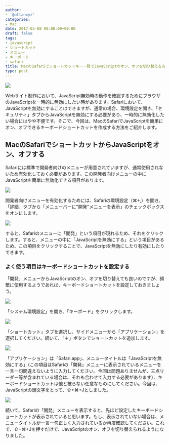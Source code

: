 ```yaml
---
author:
- '@ottanxyz'
categories:
- Mac
date: 2017-05-08 00:00:00+00:00
draft: false
tags:
- javascript
- ショートカット
- メニュー
- キーボード
- safari
title: MacのSafariでショートカットキー一発でJavaScriptのオン、オフを切り替える方法
type: post
---
```


![](170508-590fc949d14fb.jpg)

Webサイト制作において、JavaScript無効時の動作を確認するためにブラウザのJavaScriptを一時的に無効にしたい時があります。Safariにおいて、JavaScriptを無効にすることはできますが、通常の場合、環境設定を開き、「セキュリティ」タブからJavaScriptを無効にする必要があり、一時的に無効化したい場合にはやや不便です。そこで、今回は、MacのSafariでJavaScriptを簡単にオン、オフできるキーボードショートカットを作成する方法をご紹介します。

## MacのSafariでショートカットからJavaScriptをオン、オフする

Safariには標準で開発者向けのメニューが用意されていますが、通常使用されないため有効化しておく必要があります。この開発者向けメニューの中にJavaScriptを簡単に無効化できる項目があります。

![](170508-590fc9c0765ed.png)

開発者向けメニューを有効化するためには、Safariの環境設定（⌘+,）を開き、「詳細」タブから「メニューバーに"開発"メニューを表示」のチェックボックスをオンにします。

![](170508-590fc9c7a350c.png)

すると、Safariのメニューに「開発」という項目が現れるため、それをクリックします。すると、メニューの中に「JavaScriptを無効にする」という項目があるため、この項目をクリックすることで、JavaScriptを無効にしたり有効にしたりできます。

### よく使う項目はキーボードショートカットを設定する

「開発」メニューからJavaScriptのオン、オフを切り替えても良いのですが、頻繁に使用するようであれば、キーボードショートカットを設定しておきましょう。

![](170508-590fc9cecb9ed.png)

「システム環境設定」を開き、「キーボード」をクリックします。

![](170508-590fc9d51c976.png)

「ショートカット」タブを選択し、サイドメニューから「アプリケーション」を選択してください。続いて、「＋」ボタンでショートカットを追加します。

![](170508-590fc9dadfec0.png)

「アプリケーション」は「Safari.app」、メニュータイトルは「JavaScriptを無効にする」（この項目はSafariの「開発」メニューに表示されているメニューを一言一句間違えないように入力してください。今回は問題ありませんが、三点リーダー等が含まれている場合は、それも合わせて入力する必要があります）、キーボードショートカットは他と被らない任意なものにしてください。今回は、JavaScriptの頭文字をとって、⇧+⌘+Jとしました。

![](170508-590fc9e241bda.png)

続いて、Safariの「開発」メニューを表示すると、先ほど設定したキーボードショートカットが表示されていると思います。もし、表示されていない場合は、メニュータイトルが一言一句正しく入力されているか再度確認してください。これで、⇧+⌘+Jを押すだけで、JavaScriptのオン、オフを切り替えられるようになりました。